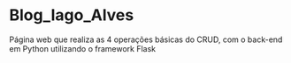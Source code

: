 # Blog_Iago_Alves
Página web que realiza as 4 operações básicas do CRUD, com o back-end em Python utilizando o framework Flask
